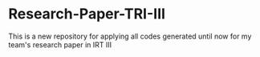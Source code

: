 # Research-Paper-TRI-III
This is a new repository for applying all codes generated until now for my team's research paper in IRT III
